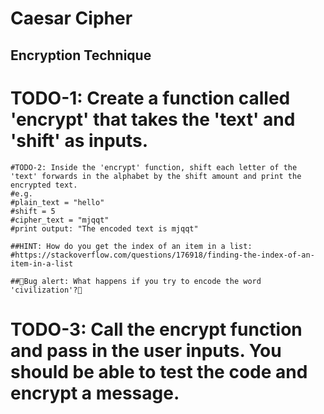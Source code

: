 # Caesar Cipher

## Encryption Technique

# TODO-1: Create a function called 'encrypt' that takes the 'text' and 'shift' as inputs.

    #TODO-2: Inside the 'encrypt' function, shift each letter of the 'text' forwards in the alphabet by the shift amount and print the encrypted text.
    #e.g.
    #plain_text = "hello"
    #shift = 5
    #cipher_text = "mjqqt"
    #print output: "The encoded text is mjqqt"

    ##HINT: How do you get the index of an item in a list:
    #https://stackoverflow.com/questions/176918/finding-the-index-of-an-item-in-a-list

    ##🐛Bug alert: What happens if you try to encode the word 'civilization'?🐛

# TODO-3: Call the encrypt function and pass in the user inputs. You should be able to test the code and encrypt a message.

